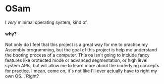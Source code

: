 # OSam

I *very* minimal operating system, kind of.

#### why?
Not only do I feel that this project is a great way for me to practice my Assembly programming, but the goal of this project
is help me understand the booting process of a computer. This os isn't going to include fancy features like protected mode
or advanced segmentation, or high level system APIs, but will allow me to learn more about the underlying concepts for 
practice. I mean, come on, it's not like I'll ever actually have to right my own OS... Right?
